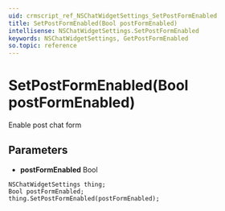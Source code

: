 ```yaml
---
uid: crmscript_ref_NSChatWidgetSettings_SetPostFormEnabled
title: SetPostFormEnabled(Bool postFormEnabled)
intellisense: NSChatWidgetSettings.SetPostFormEnabled
keywords: NSChatWidgetSettings, GetPostFormEnabled
so.topic: reference
---
```


# SetPostFormEnabled(Bool postFormEnabled)

Enable post chat form

## Parameters

* **postFormEnabled** Bool

```crmscript
NSChatWidgetSettings thing;
Bool postFormEnabled;
thing.SetPostFormEnabled(postFormEnabled);
```

